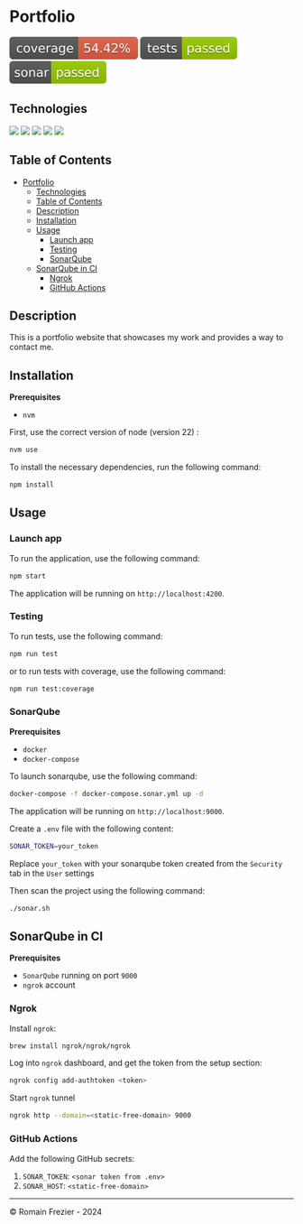 # Portfolio

![](coverage-badge.svg)
![](test-badge.svg)
![](sonar-badge.svg)

## Technologies

![](https://img.shields.io/badge/Angular-v18-red?logo=angular&labelColor=red)
![](https://img.shields.io/badge/Jest-v29-green?logo=jest&labelColor=green)
![](https://img.shields.io/badge/SonarQube-v10-blue?logo=sonarqube&labelColor=blue)
![](https://img.shields.io/badge/Firebase%20Hosting-v10-yellow?logo=firebase&labelColor=yellow)
![](https://img.shields.io/badge/GitHub%20Actions-v3-black?logo=github&labelColor=black)

## Table of Contents

<!-- TOC -->
* [Portfolio](#portfolio)
  * [Technologies](#technologies)
  * [Table of Contents](#table-of-contents)
  * [Description](#description)
  * [Installation](#installation)
  * [Usage](#usage)
    * [Launch app](#launch-app)
    * [Testing](#testing)
    * [SonarQube](#sonarqube)
  * [SonarQube in CI](#sonarqube-in-ci)
    * [Ngrok](#ngrok)
    * [GitHub Actions](#github-actions)
<!-- TOC -->

## Description

This is a portfolio website that showcases my work and provides a way to contact me.

## Installation

**Prerequisites**

- `nvm`

First, use the correct version of node (version 22) :

```bash
nvm use
```

To install the necessary dependencies, run the following command:

```bash
npm install
```

## Usage

### Launch app

To run the application, use the following command:

```bash
npm start
```

The application will be running on `http://localhost:4200`.

### Testing

To run tests, use the following command:

```bash
npm run test
```

or to run tests with coverage, use the following command:

```bash
npm run test:coverage
```

### SonarQube

**Prerequisites**

- `docker`
- `docker-compose`

To launch sonarqube, use the following command:

```bash
docker-compose -f docker-compose.sonar.yml up -d
```

The application will be running on `http://localhost:9000`.

Create a `.env` file with the following content:

```bash
SONAR_TOKEN=your_token
```

Replace `your_token` with your sonarqube token created from the `Security` tab in the `User` settings

Then scan the project using the following command:

```bash
./sonar.sh
```

## SonarQube in CI

**Prerequisites**

- `SonarQube` running on port `9000`
- `ngrok` account

### Ngrok

Install `ngrok`:

```bash
brew install ngrok/ngrok/ngrok
```

Log into `ngrok` dashboard, and get the token from the setup section:

```bash
ngrok config add-authtoken <token>
```

Start `ngrok` tunnel

```bash
ngrok http --domain=<static-free-domain> 9000
```

### GitHub Actions

Add the following GitHub secrets:
  1. `SONAR_TOKEN`: `<sonar token from .env>`
  2. `SONAR_HOST`: `<static-free-domain>`

---

© Romain Frezier - 2024
